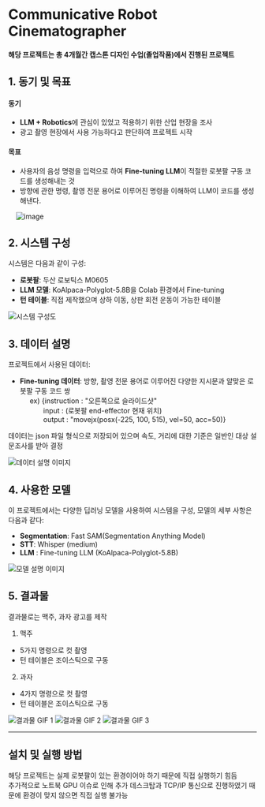 # Communicative Robot Cinematographer
#### 해당 프로젝트는 총 4개월간 캡스톤 디자인 수업(졸업작품)에서 진행된 프로젝트

## 1. 동기 및 목표
#### 동기
- **LLM + Robotics**에 관심이 있었고 적용하기 위한 산업 현장을 조사
- 광고 촬영 현장에서 사용 가능하다고 판단하여 프로젝트 시작

#### 목표
- 사용자의 음성 명령을 입력으로 하여 **Fine-tuning LLM**이 적절한 로봇팔 구동 코드를 생성해내는 것
- 방향에 관한 명령, 촬영 전문 용어로 이루어진 명령을 이해하여 LLM이 코드를 생성해낸다.

&nbsp;&nbsp;&nbsp;&nbsp;![image](https://github.com/user-attachments/assets/d63df860-0138-434e-a97f-638403bcd359)

## 2. 시스템 구성
시스템은 다음과 같이 구성:
- **로봇팔**: 두산 로보틱스 M0605
- **LLM 모델**: KoAlpaca-Polyglot-5.8B을 Colab 환경에서 Fine-tuning
- **턴 테이블**: 직접 제작했으며 상하 이동, 상판 회전 운동이 가능한 테이블

![시스템 구성도](images/system_architecture.png)

## 3. 데이터 설명
프로젝트에서 사용된 데이터:
- **Fine-tuning 데이터**: 방향, 촬영 전문 용어로 이루어진 다양한 지시문과 알맞은 로봇팔 구동 코드 쌍<br>
&nbsp;&nbsp;&nbsp;&nbsp;&nbsp;ex) {instruction : "오른쪽으로 슬라이드샷"<br>
&nbsp;&nbsp;&nbsp;&nbsp;&nbsp;&nbsp;&nbsp;&nbsp;&nbsp;&nbsp;&nbsp;&nbsp;input : (로봇팔 end-effector 현재 위치)<br>
&nbsp;&nbsp;&nbsp;&nbsp;&nbsp;&nbsp;&nbsp;&nbsp;&nbsp;&nbsp;&nbsp;&nbsp;output : "movejx(posx(-225, 100, 515), vel=50, acc=50)}

데이터는 json 파일 형식으로 저장되어 있으며 속도, 거리에 대한 기준은 일반인 대상 설문조사를 받아 결정

![데이터 설명 이미지](images/data_description.png)

## 4. 사용한 모델
이 프로젝트에서는 다양한 딥러닝 모델을 사용하여 시스템을 구성, 모델의 세부 사항은 다음과 같다:
- **Segmentation**: Fast SAM(Segmentation Anything Model)
- **STT**: Whisper (medium)
- **LLM** : Fine-tuning LLM (KoAlpaca-Polyglot-5.8B)

![모델 설명 이미지](images/model_architecture.png)

## 5. 결과물
결과물로는 맥주, 과자 광고를 제작

1. 맥주
  - 5가지 명령으로 컷 촬영
  - 턴 테이블은 조이스틱으로 구동
    
2. 과자
  - 4가지 명령으로 컷 촬영
  - 턴 테이블은 조이스틱으로 구동
    
![결과물 GIF 1](results/result1.gif)
![결과물 GIF 2](results/result2.gif)
![결과물 GIF 3](results/result3.gif)

---

## 설치 및 실행 방법
해당 프로젝트는 실제 로봇팔이 있는 환경이어야 하기 때문에 직접 실행하기 힘듬<br>
추가적으로 노트북 GPU 이슈로 인해 추가 데스크탑과 TCP/IP 통신으로 진행하였기 때문에 환경이 맞지 않으면 직접 실행 불가능
